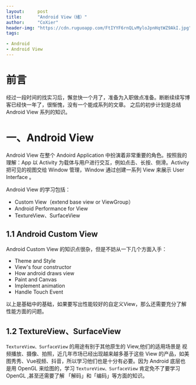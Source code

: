 ```yaml
---
layout:     post
title:      "Android View（绪）"
author:     "CoXier"
header-img: "https://cdn.ruguoapp.com/FtIYYF6rnQLvMyloJpnHqtWZ9AkI.jpg"
tags:

- Android
- Android View
---
```


# 前言
经过一段时间的找实习后，懈怠快一个月了，准备为入职做点准备。断断续续写博客已经快一年了，很惭愧，没有一个能成系列的文章。
之后的初步计划是总结 Android View 系列的知识。

# 一、Android View
Android View 在整个 Andoird Application 中扮演着非常重要的角色。按照我的理解：App 以 Activity 为载体与用户进行交互，例如点击、长按、侧滑。Activity 把可见的视图交给 Window 管理，Window 通过创建一系列 View 来展示 User Interface 。

Android View 的学习包括：
- Custom View（extend base view or ViewGroup）
- Android Performance for View
- TextureView、SurfaceView

## 1.1 Android Custom View
Android Custom View 的知识点很杂，但是不妨从一下几个方面入手：
- Theme and Style
- View's four constructor
- How android draws view
- Paint and Canvas
- Implement animation
- Handle Touch Event

以上是基础中的基础，如果要写出性能较好的自定义View，那么还需要充分了解性能方面的问题。

## 1.2 TextureView、SurfaceView
`TextureView、SurfaceView` 的用途有别于其他原生的 View,他们的适用场景是 视频播放、摄像、拍照，近几年市场已经出现越来越多基于这些 View 的产品，如美图秀秀、Vue视频、抖音，所以学习他们也是十分有必要。因为 Android 底层也是用 OpenGL 来绘图的，学习 `TextureView、SurfaceView` 肯定免不了要学习 OpenGL ,甚至还需要了解 「解码」和「编码」等方面的知识。
